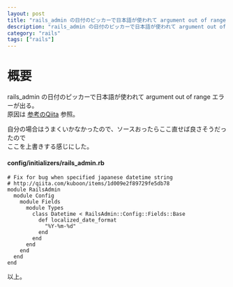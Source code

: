 ```yaml
---
layout: post
title: "rails_admin の日付のピッカーで日本語が使われて argument out of range エラーが出るときの解決法"
description: "rails_admin の日付のピッカーで日本語が使われて argument out of range エラーが出るときの解決法"
category: "rails"
tags: ["rails"]
---
```


# 概要
rails_admin の日付のピッカーで日本語が使われて argument out of range エラーが出る。  
原因は
[参考のQiita](http://qiita.com/kuboon/items/1d009e2f89729fe5db78) 参照。  
  
自分の場合はうまくいかなかったので、ソースおったらここ直せば良さそうだったので  
ここを上書きする感じにした。  

#### config/initializers/rails_admin.rb
```
# Fix for bug when specified japanese datetime string
# http://qiita.com/kuboon/items/1d009e2f89729fe5db78
module RailsAdmin
  module Config
    module Fields
      module Types
        class Datetime < RailsAdmin::Config::Fields::Base
          def localized_date_format
            "%Y-%m-%d"
          end
        end
      end
    end
  end
end
```

以上。  
